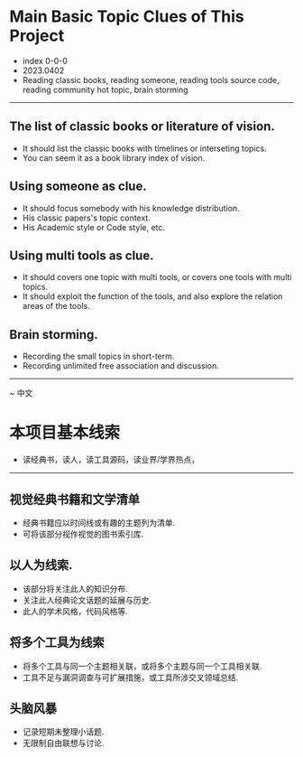# Main Basic Topic Clues of This Project
* index 0-0-0
* 2023.0402
* Reading classic books, reading someone, reading tools source code, reading community hot topic, brain storming
  
---

## The list of classic books or literature of vision. 
* It should list the classic books with timelines or interseting topics.
* You can seem it as a book library index of vision.
  
## Using someone as clue.
* It should focus somebody with his knowledge distribution.
* His classic papers's topic context.
* His Academic style or Code style, etc.

## Using multi tools as clue.
* It should covers one topic with multi tools, or covers one tools with multi topics.
* It should exploit the function of the tools, and also explore the relation areas of the tools.

## Brain storming.
* Recording the small topics in short-term.
* Recording unlimited free association and discussion.
---
~ 中文
# 本项目基本线索
* 读经典书，读人，读工具源码，读业界/学界热点，

---
## 视觉经典书籍和文学清单
* 经典书籍应以时间线或有趣的主题列为清单.
* 可将该部分视作视觉的图书索引库.

## 以人为线索.
* 该部分将关注此人的知识分布.
* 关注此人经典论文话题的延展与历史.
* 此人的学术风格，代码风格等.

## 将多个工具为线索
* 将多个工具与同一个主题相关联，或将多个主题与同一个工具相关联.
* 工具不足与漏洞调查与可扩展措施，或工具所涉交叉领域总结.

## 头脑风暴
* 记录短期未整理小话题.
* 无限制自由联想与讨论.